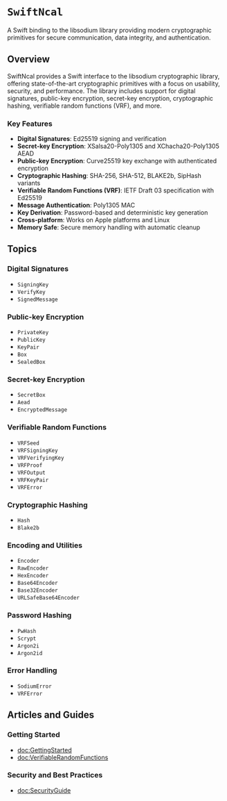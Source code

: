# ``SwiftNcal``

A Swift binding to the libsodium library providing modern cryptographic primitives for secure communication, data integrity, and authentication.

## Overview

SwiftNcal provides a Swift interface to the libsodium cryptographic library, offering state-of-the-art cryptographic primitives with a focus on usability, security, and performance. The library includes support for digital signatures, public-key encryption, secret-key encryption, cryptographic hashing, verifiable random functions (VRF), and more.

### Key Features

- **Digital Signatures**: Ed25519 signing and verification
- **Secret-key Encryption**: XSalsa20-Poly1305 and XChacha20-Poly1305 AEAD
- **Public-key Encryption**: Curve25519 key exchange with authenticated encryption
- **Cryptographic Hashing**: SHA-256, SHA-512, BLAKE2b, SipHash variants
- **Verifiable Random Functions (VRF)**: IETF Draft 03 specification with Ed25519
- **Message Authentication**: Poly1305 MAC
- **Key Derivation**: Password-based and deterministic key generation
- **Cross-platform**: Works on Apple platforms and Linux
- **Memory Safe**: Secure memory handling with automatic cleanup

## Topics

### Digital Signatures

- ``SigningKey``
- ``VerifyKey``
- ``SignedMessage``

### Public-key Encryption

- ``PrivateKey``
- ``PublicKey``
- ``KeyPair``
- ``Box``
- ``SealedBox``

### Secret-key Encryption

- ``SecretBox``
- ``Aead``
- ``EncryptedMessage``

### Verifiable Random Functions

- ``VRFSeed``
- ``VRFSigningKey``
- ``VRFVerifyingKey``
- ``VRFProof``
- ``VRFOutput``
- ``VRFKeyPair``
- ``VRFError``

### Cryptographic Hashing

- ``Hash``
- ``Blake2b``

### Encoding and Utilities

- ``Encoder``
- ``RawEncoder``
- ``HexEncoder``
- ``Base64Encoder``
- ``Base32Encoder``
- ``URLSafeBase64Encoder``

### Password Hashing

- ``PwHash``
- ``Scrypt``
- ``Argon2i``
- ``Argon2id``

### Error Handling

- ``SodiumError``
- ``VRFError``

## Articles and Guides

### Getting Started

- <doc:GettingStarted>
- <doc:VerifiableRandomFunctions>

### Security and Best Practices

- <doc:SecurityGuide>
